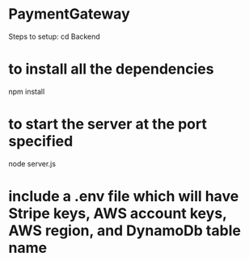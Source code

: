 # PaymentGateway
Steps to setup:
cd Backend
# to install all the dependencies
npm install
# to start the server at the port specified
node server.js 
# include a .env file which will have Stripe keys, AWS account keys, AWS region, and DynamoDb table name
